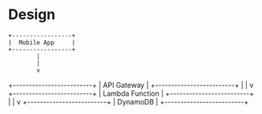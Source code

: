 # Design
    +-----------------+
    |  Mobile App     |
    +-----------------+
            |
            |
            v
+-------------------------+
|  API Gateway           |
+-------------------------+
            |
            |
            v
+-------------------------+
|  Lambda Function       |
+-------------------------+
            |
            |
            v
+-------------------------+
|  DynamoDB              |
+-------------------------+
